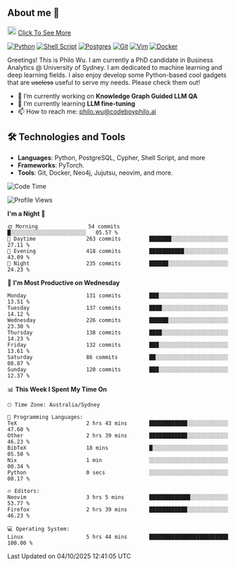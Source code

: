 ## About me 🤗

<a href="#"><img src="https://media.giphy.com/media/hvRJCLFzcasrR4ia7z/giphy.gif" width="20px" height="20px"></a> [Click To See More](https://codeboyphilo.github.io)

[![Python](https://img.shields.io/badge/python-3670A0?style=for-the-badge&logo=python&logoColor=ffdd54)](#)
[![Shell Script](https://img.shields.io/badge/shell_script-%23121011.svg?style=for-the-badge&logo=gnu-bash&logoColor=white)](#)
[![Postgres](https://img.shields.io/badge/postgres-%23316192.svg?style=for-the-badge&logo=postgresql&logoColor=white)](#)
[![Git](https://img.shields.io/badge/git-%23F05033.svg?style=for-the-badge&logo=git&logoColor=white)](#)
[![Vim](https://img.shields.io/badge/VIM-%2311AB00.svg?style=for-the-badge&logo=vim&logoColor=white)](#)
[![Docker](https://img.shields.io/badge/docker-%230db7ed.svg?style=for-the-badge&logo=docker&logoColor=white)](#)

Greetings! This is Philo Wu. I am currently a PhD candidate in Business Analytics \@ University of Sydney. I am dedicated to machine learning and deep learning fields. I also enjoy develop some Python-based cool gadgets that are ~~useless~~ useful to serve my needs. Please check them out!

- 🔭 I’m currently working on **Knowledge Graph Guided LLM QA**
- 🌱 I’m currently learning **LLM fine-tuning**
- 📫 How to reach me: philo.wu@codeboyphilo.ai

## 🛠 Technologies and Tools
- **Languages**: Python, PostgreSQL, Cypher, Shell Script, and more
- **Frameworks**: PyTorch.
- **Tools**: Git, Docker, Neo4j, Jujutsu, neovim, and more.

<!--START_SECTION:waka-->
![Code Time](http://img.shields.io/badge/Code%20Time-1%2C159%20hrs%2033%20mins-blue)

![Profile Views](http://img.shields.io/badge/Profile%20Views-0-blue)

**I'm a Night 🦉** 

```text
🌞 Morning                54 commits          █░░░░░░░░░░░░░░░░░░░░░░░░   05.57 % 
🌆 Daytime                263 commits         ███████░░░░░░░░░░░░░░░░░░   27.11 % 
🌃 Evening                418 commits         ███████████░░░░░░░░░░░░░░   43.09 % 
🌙 Night                  235 commits         ██████░░░░░░░░░░░░░░░░░░░   24.23 % 
```
📅 **I'm Most Productive on Wednesday** 

```text
Monday                   131 commits         ███░░░░░░░░░░░░░░░░░░░░░░   13.51 % 
Tuesday                  137 commits         ████░░░░░░░░░░░░░░░░░░░░░   14.12 % 
Wednesday                226 commits         ██████░░░░░░░░░░░░░░░░░░░   23.30 % 
Thursday                 138 commits         ████░░░░░░░░░░░░░░░░░░░░░   14.23 % 
Friday                   132 commits         ███░░░░░░░░░░░░░░░░░░░░░░   13.61 % 
Saturday                 86 commits          ██░░░░░░░░░░░░░░░░░░░░░░░   08.87 % 
Sunday                   120 commits         ███░░░░░░░░░░░░░░░░░░░░░░   12.37 % 
```


📊 **This Week I Spent My Time On** 

```text
🕑︎ Time Zone: Australia/Sydney

💬 Programming Languages: 
TeX                      2 hrs 43 mins       ████████████░░░░░░░░░░░░░   47.60 % 
Other                    2 hrs 39 mins       ████████████░░░░░░░░░░░░░   46.23 % 
BibTeX                   18 mins             █░░░░░░░░░░░░░░░░░░░░░░░░   05.50 % 
Nix                      1 min               ░░░░░░░░░░░░░░░░░░░░░░░░░   00.34 % 
Python                   0 secs              ░░░░░░░░░░░░░░░░░░░░░░░░░   00.17 % 

🔥 Editors: 
Neovim                   3 hrs 5 mins        █████████████░░░░░░░░░░░░   53.77 % 
Firefox                  2 hrs 39 mins       ████████████░░░░░░░░░░░░░   46.23 % 

💻 Operating System: 
Linux                    5 hrs 44 mins       █████████████████████████   100.00 % 
```


 Last Updated on 04/10/2025 12:41:05 UTC
<!--END_SECTION:waka-->
